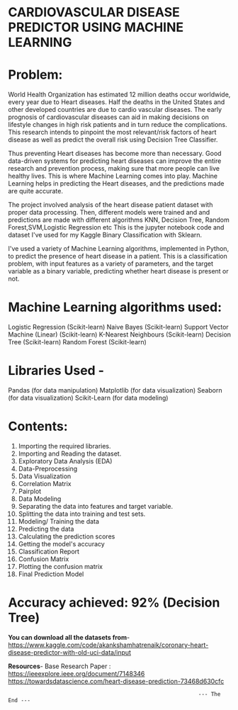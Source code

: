 # CARDIOVASCULAR DISEASE PREDICTOR USING MACHINE LEARNING
# Problem:
World Health Organization has estimated 12 million deaths occur worldwide, every year due to Heart diseases. Half the deaths in the United States and other developed countries are due to cardio vascular diseases. The early prognosis of cardiovascular diseases can aid in making decisions on lifestyle changes in high risk patients and in turn reduce the complications. This research intends to pinpoint the most relevant/risk factors of heart disease as well as predict the overall risk using Decision Tree Classifier.

Thus preventing Heart diseases has become more than necessary. Good data-driven systems for predicting heart diseases can improve the entire research and prevention process, making sure that more people can live healthy lives. This is where Machine Learning comes into play. Machine Learning helps in predicting the Heart diseases, and the predictions made are quite accurate.

The project involved analysis of the heart disease patient dataset with proper data processing. Then, different models were trained and and predictions are made with different algorithms KNN, Decision Tree, Random Forest,SVM,Logistic Regression etc This is the jupyter notebook code and dataset I've used for my Kaggle Binary Classification with Sklearn.

I've used a variety of Machine Learning algorithms, implemented in Python, to predict the presence of heart disease in a patient. This is a classification problem, with input features as a variety of parameters, and the target variable as a binary variable, predicting whether heart disease is present or not.

# Machine Learning algorithms used:

Logistic Regression (Scikit-learn)
Naive Bayes (Scikit-learn)
Support Vector Machine (Linear) (Scikit-learn)
K-Nearest Neighbours (Scikit-learn)
Decision Tree (Scikit-learn)
Random Forest (Scikit-learn)

# Libraries Used -
Pandas (for data manipulation)
Matplotlib (for data visualization)
Seaborn (for data visualization)
Scikit-Learn (for data modeling)

# Contents:
1. Importing the required libraries.
2. Importing and Reading the dataset.
3. Exploratory Data Analysis (EDA)
4. Data-Preprocessing
5. Data Visualization
6. Correlation Matrix
7. Pairplot
8. Data Modeling
9. Separating the data into features and target variable.
10. Splitting the data into training and test sets.
11. Modeling/ Training the data
12. Predicting the data
13. Calculating the prediction scores
14. Getting the model's accuracy
15. Classification Report
16. Confusion Matrix
17. Plotting the confusion matrix
18. Final Prediction Model

# Accuracy achieved: 92% (Decision Tree)

**You can download all the datasets from**-
https://www.kaggle.com/code/akankshamhatrenaik/coronary-heart-disease-predictor-with-old-uci-data/input

**Resources**-
Base Research Paper : https://ieeexplore.ieee.org/document/7148346
https://towardsdatascience.com/heart-disease-prediction-73468d630cfc


                                                                --- The End ---
